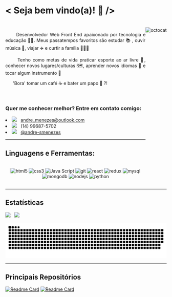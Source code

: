 <h1>< Seja bem vindo(a)! 🖖 /></h1>

<br>

<img align="right" height="500" src="https://octocat-generator-assets.githubusercontent.com/my-octocat-1621982977678.png" alt="octocat" />

<p align="justify">&nbsp &nbsp &nbsp Desenvolvedor Web Front End apaixonado por tecnologia e educação 👨‍💻. Meus passatempos favoritos são estudar 📚 , ouvir música 🎵, viajar ✈️ e curtir a família 👨‍👩‍👧</p>
<p align="justify">&nbsp &nbsp &nbsp Tenho como metas de vida praticar esporte ao ar livre 🚴, conhecer novos lugares/culturas 🗺, aprender novos idiomas 📖 e tocar algum instrumento 🎸</p>
<p>&nbsp &nbsp &nbsp 'Bora' tomar um café ☕ e bater um papo 🤝 ?! </p>

<br>

<h3>Quer me conhecer melhor? Entre em contato comigo:</h3>
<li><img src="https://image.flaticon.com/icons/png/512/747/747314.png" width=30/> &nbsp <a href="mailto:andre_menezes@outlook.com">andre_menezes@outlook.com</a></li>
<li><img src="https://image.flaticon.com/icons/png/512/86/86346.png" width=30/> &nbsp (14) 99687-5702</li>
<li><img src="https://image.flaticon.com/icons/png/512/61/61109.png" width=30/> &nbsp <a href="https://www.linkedin.com/in/andre-smenezes/">@andre-smenezes</a></li>

---

<h2>Linguagens e Ferramentas:</h2>

<br>

<div style="backgroundColor: white" align="center">
  <img height="50" src="https://pics.freeicons.io/uploads/icons/png/14072054271548141949-512.png" alt="html5" />
  <img height="50" src="https://pics.freeicons.io/uploads/icons/png/21337745421536211768-512.png" alt="css3" />
  <img height="50" src="https://pics.freeicons.io/uploads/icons/png/21088442871540553614-512.png" alt="Java Script" />
  <img height="50" src="https://pics.freeicons.io/uploads/icons/png/9374299221540553610-512.png" alt="git" />
  <img height="50" src="https://pics.freeicons.io/uploads/icons/png/20167174151551942641-512.png" alt="react" />
  <img height="50" src="https://pics.freeicons.io/uploads/icons/png/9818154791551942292-512.png" alt="redux" />
  <img height="50" src="https://pics.freeicons.io/uploads/icons/png/19218518301553750371-512.png" alt="mysql" />
  <img height="50" src="https://pics.freeicons.io/uploads/icons/png/1888890291551942128-512.png" alt="mongodb" />
  <img height="50" src="https://pics.freeicons.io/uploads/icons/png/8954758561551942278-512.png" alt="nodejs" />
  <img heigth="50" src="https://pics.freeicons.io/uploads/icons/png/12785093741551942290-64.png" alt="python" />
</div>

<br>

---

<h2> Estatísticas </h2>

<div>
  <img width="420" src="https://github-readme-stats.vercel.app/api?username=andre-menezes&theme=react&show_icons=true" />
  &nbsp
  <img src="https://github-readme-stats.vercel.app/api/top-langs/?username=anuraghazra&layout=compact&theme=react" />
</div>

![Snake animation](https://github.com/andre-menezes/andre-menezes/blob/output/github-contribution-grid-snake.svg)
 
</div>

---

<h2>Principais Repositórios</h2>

[![Readme Card](https://github-readme-stats.vercel.app/api/pin/?username=tryber&repo=sd-09-project-trybewallet&theme=react)](https://github.com/tryber/sd-09-project-trybewallet/tree/andre-menezes-trybewallet-project)
[![Readme Card](https://github-readme-stats.vercel.app/api/pin/?username=tryber&repo=sd-07-project-recipes-app&theme=react)](https://github.com/tryber/sd-07-project-recipes-app/tree/main-group-34)
